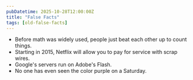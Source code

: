```yaml
---
pubDatetime: 2025-10-28T12:00:00Z
title: "False Facts"
tags: [old-false-facts]
---
```


- Before math was widely used, people just beat each other up to count things.
- Starting in 2015, Netflix will allow you to pay for service with scrap wires.
- Google's servers run on Adobe's Flash.
- No one has even seen the color purple on a Saturday.
